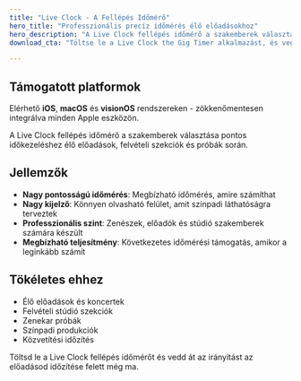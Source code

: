 ```yaml
---
title: "Live Clock - A Fellépés Időmérő"
hero_title: "Professzionális precíz időmérés élő előadásokhoz"
hero_description: "A Live Clock fellépés időmérő a szakemberek választása pontos időkezeléshez élő előadások, felvételi szekciók és próbák során."
download_cta: "Töltse le a Live Clock the Gig Timer alkalmazást, és vegye át az irányítást az előadás időzítése felett még ma."

---
```


## Támogatott platformok

Elérhető **iOS**, **macOS** és **visionOS** rendszereken - zökkenőmentesen integrálva minden Apple eszközön.

A Live Clock fellépés időmérő a szakemberek választása pontos időkezeléshez élő előadások, felvételi szekciók és próbák során.

## Jellemzők

- **Nagy pontosságú időmérés**: Megbízható időmérés, amire számíthat
- **Nagy kijelző**: Könnyen olvasható felület, amit színpadi láthatóságra terveztek
- **Professzionális szint**: Zenészek, előadók és stúdió szakemberek számára készült
- **Megbízható teljesítmény**: Következetes időmérési támogatás, amikor a leginkább számít

## Tökéletes ehhez

- Élő előadások és koncertek
- Felvételi stúdió szekciók
- Zenekar próbák
- Színpadi produkciók
- Közvetítési időzítés

Töltsd le a Live Clock fellépés időmérőt és vedd át az irányítást az előadásod időzítése felett még ma.
